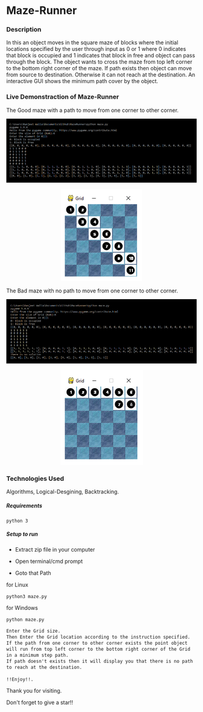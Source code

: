 # Maze-Runner

### Description
In this an object moves in the square maze of blocks where the initial locations specified by the user through input as 0 or 1 where 0 indicates that block is occupied and 1 indicates that block in free and object can pass through the block. The object wants to cross the maze from top left corner to the bottom right corner of the maze. If path exists then object can move from source to destination. Otherwise it can not reach at the destination. An interactive GUI shows the minimum path cover by the object.

### Live Demonstraction of Maze-Runner
The Good maze with a path to move from one corner to other corner.
<p align="center">
  <img src="https://github.com/RANJEET16520/MazeRunner/blob/master/Images/Good_Input.png"/>
</p>
<p align="center">
  <img src="https://github.com/RANJEET16520/MazeRunner/blob/master/Images/Good_Grid.png"/>
</p>

The Bad maze with no path to move from one corner to other corner.
<p align="center">
  <img src="https://github.com/RANJEET16520/MazeRunner/blob/master/Images/Bad_Input.png"/>
</p>
<p align="center">
  <img src="https://github.com/RANJEET16520/MazeRunner/blob/master/Images/Bad_Grid.png"/>
</p>


### Technologies Used
Algorithms, Logical-Desgining, Backtracking.

##### Requirements
```
python 3
```

##### Setup to run

+ Extract zip file in your computer

+ Open terminal/cmd prompt

+ Goto that Path

for Linux
```
python3 maze.py
```
for Windows
```
python maze.py
```
```
Enter the Grid size.
Then Enter the Grid location according to the instruction specified. 
If the path from one corner to other corner exists the point object will run from top left corner to the bottom right corner of the Grid in a minimum step path. 
If path doesn't exists then it will display you that there is no path to reach at the destination.

!!Enjoy!!.
```

Thank you for visiting.

Don't forget to give a star!!

